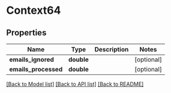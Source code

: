 # Context64

## Properties
Name | Type | Description | Notes
------------ | ------------- | ------------- | -------------
**emails_ignored** | **double** |  | [optional] 
**emails_processed** | **double** |  | [optional] 

[[Back to Model list]](../README.md#documentation-for-models) [[Back to API list]](../README.md#documentation-for-api-endpoints) [[Back to README]](../README.md)


